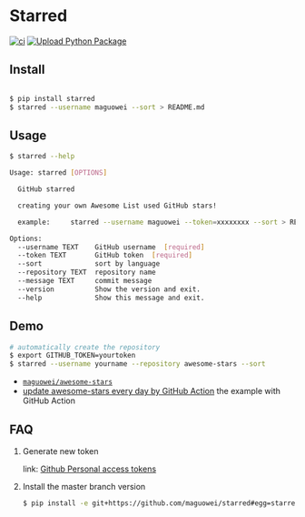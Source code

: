 # Starred

[![ci](https://github.com/maguowei/starred/actions/workflows/ci.yml/badge.svg)](https://github.com/maguowei/starred/actions/workflows/ci.yml)
[![Upload Python Package](https://github.com/maguowei/starred/actions/workflows/deploy.yml/badge.svg)](https://github.com/maguowei/starred/actions/workflows/deploy.yml)

## Install

```bash

$ pip install starred
$ starred --username maguowei --sort > README.md
```

## Usage

```bash
$ starred --help

Usage: starred [OPTIONS]

  GitHub starred

  creating your own Awesome List used GitHub stars!

  example:     starred --username maguowei --token=xxxxxxxx --sort > README.md

Options:
  --username TEXT    GitHub username  [required]
  --token TEXT       GitHub token  [required]
  --sort             sort by language
  --repository TEXT  repository name
  --message TEXT     commit message
  --version          Show the version and exit.
  --help             Show this message and exit.
```

## Demo

```bash
# automatically create the repository
$ export GITHUB_TOKEN=yourtoken
$ starred --username yourname --repository awesome-stars --sort
```

- [`maguowei/awesome-stars`](https://github.com/maguowei/awesome-stars)
- [update awesome-stars every day by GitHub Action](https://github.com/maguowei/awesome-stars/blob/master/.github/workflows/schedules.yml) the example with GitHub Action

## FAQ

1. Generate new token

   link: [Github Personal access tokens](https://github.com/settings/tokens)

2. Install the master branch version

    ```bash
    $ pip install -e git+https://github.com/maguowei/starred#egg=starred
    ```
